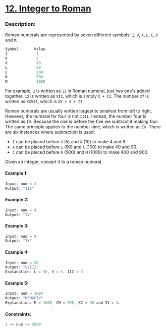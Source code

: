 # [12. Integer to Roman](https://leetcode.com/problems/integer-to-roman/)

### Description:

Roman numerals are represented by seven different symbols: ```I```, ```V```, ```X```, ```L```, ```C```, ```D``` and ```M```.

```swift
Symbol       Value
I             1
V             5
X             10
L             50
C             100
D             500
M             1000
```

For example, ```2``` is written as ```II``` in Roman numeral, just two one's added together. ```12``` is written as ```XII```, which is simply ```X + II```. The number ```27``` is written as ```XXVII```, which is ```XX + V + II```.

Roman numerals are usually written largest to smallest from left to right. However, the numeral for four is not ```IIII```. Instead, the number four is written as ```IV```. Because the one is before the five we subtract it making four. The same principle applies to the number nine, which is written as ```IX```. There are six instances where subtraction is used:

* ```I``` can be placed before ```V``` (5) and ```X``` (10) to make 4 and 9. 
* ```X``` can be placed before ```L``` (50) and ```C``` (100) to make 40 and 90. 
* ```C``` can be placed before ```D``` (500) and ```M``` (1000) to make 400 and 900.

Given an integer, convert it to a roman numeral.

#### Example 1:
```swift
Input: num = 3
Output: "III"
```

#### Example 2:
```swift
Input: num = 4
Output: "IV"
```

#### Example 3:
```swift
Input: num = 9
Output: "IX"
```

#### Example 4:
```swift
Input: num = 58
Output: "LVIII"
Explanation: L = 50, V = 5, III = 3.
```

#### Example 5:
```swift
Input: num = 1994
Output: "MCMXCIV"
Explanation: M = 1000, CM = 900, XC = 90 and IV = 4.
``` 

#### Constraints:
```swift
1 <= num <= 3999
```